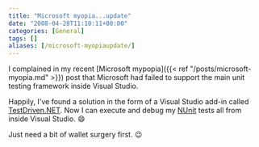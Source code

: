 ```yaml
---
title: "Microsoft myopia...update"
date: "2008-04-28T11:10:11+00:00"
categories: [General]
tags: []
aliases: [/microsoft-myopiaupdate/]
---
```


I complained in my recent [Microsoft mypopia]({{< ref "/posts/microsoft-myopia.md" >}}) post that Microsoft had failed to support the main unit testing framework inside Visual Studio.

Happily, I've found a solution in the form of a Visual Studio add-in called [TestDriven.NET](http://testdriven.net/). Now I can execute and debug my [NUnit](http://www.nunit.org/) tests all from inside Visual Studio. :smile:

Just need a bit of wallet surgery first. :wink:
